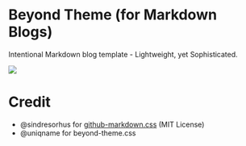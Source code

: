 # Beyond Theme (for Markdown Blogs)

Intentional Markdown blog template - Lightweight, yet Sophisticated.

[![](https://user-images.githubusercontent.com/122831/113492733-e735cc80-9496-11eb-8787-43fee2671891.jpg)](https://www.youtube.com/watch?v=LlYrvZuIYUQ&list=PLxki0D-ilnqZfyo2dZe11ZNGP7RJxJcoA&index=11&rel=0)

# Credit

-   @sindresorhus for [github-markdown.css](https://github.com/sindresorhus/github-markdown-css) (MIT License)
-   @uniqname for beyond-theme.css
